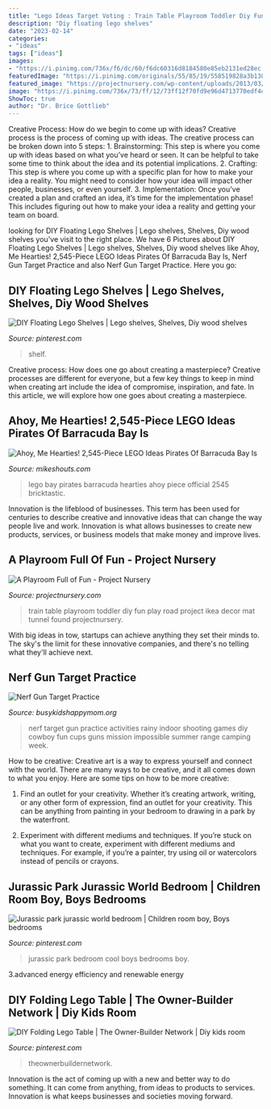 ```yaml
---
title: "Lego Ideas Target Voting : Train Table Playroom Toddler Diy Fun Play Road Project Ikea Decor Mat Tunnel Found Projectnursery"
description: "Diy floating lego shelves"
date: "2023-02-14"
categories:
- "ideas"
tags: ["ideas"]
images:
- "https://i.pinimg.com/736x/f6/dc/60/f6dc60316d8184580e85eb2131ed28ec.jpg"
featuredImage: "https://i.pinimg.com/originals/55/85/19/558519828a3b13802ccc6a525b5d957e.jpg"
featured_image: "https://projectnursery.com/wp-content/uploads/2013/03/DSC_0177-1024x682.jpg"
image: "https://i.pinimg.com/736x/73/ff/12/73ff12f70fd9e96d4713770edf4d9c6b.jpg"
ShowToc: true
author: "Dr. Brice Gottlieb"
---
```



Creative Process: How do we begin to come up with ideas?
Creative process is the process of coming up with ideas. The creative process can be broken down into 5 steps: 1. Brainstorming: This step is where you come up with ideas based on what you’ve heard or seen. It can be helpful to take some time to think about the idea and its potential implications. 2. Crafting: This step is where you come up with a specific plan for how to make your idea a reality. You might need to consider how your idea will impact other people, businesses, or even yourself. 3. Implementation: Once you’ve created a plan and crafted an idea, it’s time for the implementation phase! This includes figuring out how to make your idea a reality and getting your team on board. 
	

		
looking for DIY Floating Lego Shelves | Lego shelves, Shelves, Diy wood shelves you've visit to the right place. We have 6 Pictures about DIY Floating Lego Shelves | Lego shelves, Shelves, Diy wood shelves like Ahoy, Me Hearties! 2,545-Piece LEGO Ideas Pirates Of Barracuda Bay Is, Nerf Gun Target Practice and also Nerf Gun Target Practice. Here you go:
		
    
## DIY Floating Lego Shelves | Lego Shelves, Shelves, Diy Wood Shelves

<img loading=lazy src="https://i.pinimg.com/736x/73/ff/12/73ff12f70fd9e96d4713770edf4d9c6b.jpg" onerror="this.onerror=null;this.src='https://tse2.mm.bing.net/th?id=OIP.JcigoONRW3rX5Ilu8OofugHaLH&amp;pid=15.1';" alt="DIY Floating Lego Shelves | Lego shelves, Shelves, Diy wood shelves">

_Source: pinterest.com_

>shelf. 

	

Creative process: How does one go about creating a masterpiece?
Creative processes are different for everyone, but a few key things to keep in mind when creating art include the idea of compromise, inspiration, and fate. In this article, we will explore how one goes about creating a masterpiece.

    
## Ahoy, Me Hearties! 2,545-Piece LEGO Ideas Pirates Of Barracuda Bay Is

<img loading=lazy src="https://d2cdo4blch85n8.cloudfront.net/wp-content/uploads/2020/03/LEGO-Ideas-21322-Pirates-of-Barracuda-Bay-Featured-image-copy-1568x882.jpg" onerror="this.onerror=null;this.src='https://tse1.mm.bing.net/th?id=OIP.VuUZagPfEh6pOEap0ObeSgHaEK&amp;pid=15.1';" alt="Ahoy, Me Hearties! 2,545-Piece LEGO Ideas Pirates Of Barracuda Bay Is">

_Source: mikeshouts.com_

>lego bay pirates barracuda hearties ahoy piece official 2545 bricktastic. 

	

Innovation is the lifeblood of businesses. This term has been used for centuries to describe creative and innovative ideas that can change the way people live and work. Innovation is what allows businesses to create new products, services, or business models that make money and improve lives.

    
## A Playroom Full Of Fun - Project Nursery

<img loading=lazy src="https://projectnursery.com/wp-content/uploads/2013/03/DSC_0177-1024x682.jpg" onerror="this.onerror=null;this.src='https://tse3.mm.bing.net/th?id=OIP.HukGnuakNYx8k4OHkJUFugHaE7&amp;pid=15.1';" alt="A Playroom Full of Fun - Project Nursery">

_Source: projectnursery.com_

>train table playroom toddler diy fun play road project ikea decor mat tunnel found projectnursery. 

	

With big ideas in tow, startups can achieve anything they set their minds to. The sky's the limit for these innovative companies, and there's no telling what they'll achieve next.

    
## Nerf Gun Target Practice

<img loading=lazy src="http://4.bp.blogspot.com/-mxOQmJ7uhz0/TxnWFfVrPMI/AAAAAAAAAsQ/Q7mjp-U3Qtk/s1600/IMG_5460a.jpg" onerror="this.onerror=null;this.src='https://tse2.mm.bing.net/th?id=OIP.QOmEuWOxHwE-o-foyVqXHAHaKX&amp;pid=15.1';" alt="Nerf Gun Target Practice">

_Source: busykidshappymom.org_

>nerf target gun practice activities rainy indoor shooting games diy cowboy fun cups guns mission impossible summer range camping week. 

	

How to be creative:
Creative art is a way to express yourself and connect with the world. There are many ways to be creative, and it all comes down to what you enjoy. Here are some tips on how to be more creative:
1. Find an outlet for your creativity. Whether it’s creating artwork, writing, or any other form of expression, find an outlet for your creativity. This can be anything from painting in your bedroom to drawing in a park by the waterfront.

2. Experiment with different mediums and techniques. If you’re stuck on what you want to create, experiment with different mediums and techniques. For example, if you’re a painter, try using oil or watercolors instead of pencils or crayons.

    
## Jurassic Park Jurassic World Bedroom | Children Room Boy, Boys Bedrooms

<img loading=lazy src="https://i.pinimg.com/736x/f6/dc/60/f6dc60316d8184580e85eb2131ed28ec.jpg" onerror="this.onerror=null;this.src='https://tse3.mm.bing.net/th?id=OIP.ZymWhN1esaFadnI8szO0jAHaJ3&amp;pid=15.1';" alt="Jurassic park jurassic world bedroom | Children room boy, Boys bedrooms">

_Source: pinterest.com_

>jurassic park bedroom cool boys bedrooms boy. 

	

3.advanced energy efficiency and renewable energy

    
## DIY Folding Lego Table | The Owner-Builder Network | Diy Kids Room

<img loading=lazy src="https://i.pinimg.com/originals/55/85/19/558519828a3b13802ccc6a525b5d957e.jpg" onerror="this.onerror=null;this.src='https://tse1.mm.bing.net/th?id=OIP.b2FxCvHDcLHf1V7OJx4zmAHaKC&amp;pid=15.1';" alt="DIY Folding Lego Table | The Owner-Builder Network | Diy kids room">

_Source: pinterest.com_

>theownerbuildernetwork. 

	

Innovation is the act of coming up with a new and better way to do something. It can come from anything, from ideas to products to services. Innovation is what keeps businesses and societies moving forward.

